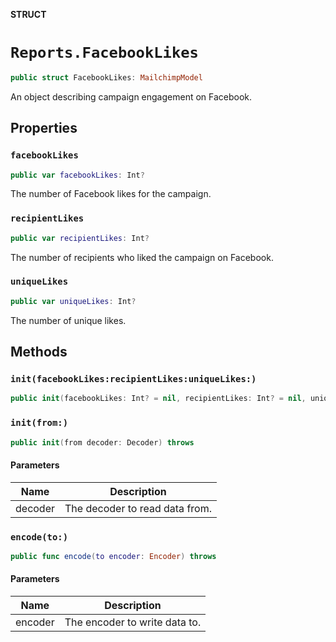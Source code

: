**STRUCT**

# `Reports.FacebookLikes`

```swift
public struct FacebookLikes: MailchimpModel
```

An object describing campaign engagement on Facebook.

## Properties
### `facebookLikes`

```swift
public var facebookLikes: Int?
```

The number of Facebook likes for the campaign.

### `recipientLikes`

```swift
public var recipientLikes: Int?
```

The number of recipients who liked the campaign on Facebook.

### `uniqueLikes`

```swift
public var uniqueLikes: Int?
```

The number of unique likes.

## Methods
### `init(facebookLikes:recipientLikes:uniqueLikes:)`

```swift
public init(facebookLikes: Int? = nil, recipientLikes: Int? = nil, uniqueLikes: Int? = nil)
```

### `init(from:)`

```swift
public init(from decoder: Decoder) throws
```

#### Parameters

| Name | Description |
| ---- | ----------- |
| decoder | The decoder to read data from. |

### `encode(to:)`

```swift
public func encode(to encoder: Encoder) throws
```

#### Parameters

| Name | Description |
| ---- | ----------- |
| encoder | The encoder to write data to. |
